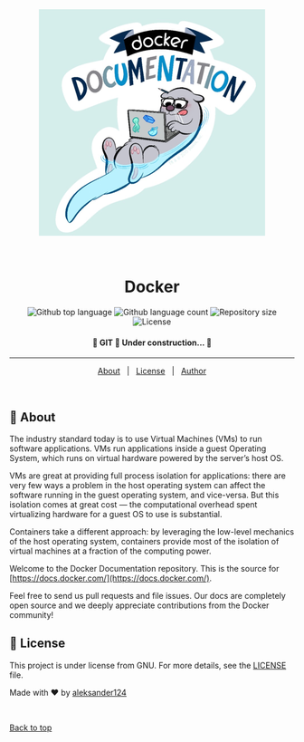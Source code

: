 <div align="center" id="top"> 
  <img src=".\images\docker-docs.png" alt="Docker" />

  &#xa0;

  <!-- <a href="https://git.netlify.app">Demo</a> -->
</div>

<h1 align="center">Docker</h1>

<p align="center">
  <img alt="Github top language" src="https://img.shields.io/github/languages/top/aleksander124/docker?color=56BEB8">

  <img alt="Github language count" src="https://img.shields.io/github/languages/count/aleksander124/docker?color=56BEB8">

  <img alt="Repository size" src="https://img.shields.io/github/repo-size/aleksander124/docker?color=56BEB8">

  <img alt="License" src="https://img.shields.io/github/license/aleksander124/docker?color=56BEB8">

  <!-- <img alt="Github issues" src="https://img.shields.io/github/issues/aleksander124/docker?color=56BEB8" /> -->

  <!-- <img alt="Github forks" src="https://img.shields.io/github/forks/aleksander124/docker?color=56BEB8" /> -->

  <!-- <img alt="Github stars" src="https://img.shields.io/github/stars/aleksander124/docker?color=56BEB8" /> -->
</p>

<!-- Status -->

<h4 align="center"> 
	🚧  GIT 🚀 Under construction...  🚧
</h4> 

<hr>

<p align="center">
  <a href="#dart-about">About</a> &#xa0; | &#xa0; 
  <a href="#memo-license">License</a> &#xa0; | &#xa0;
  <a href="https://github.com/aleksander124" target="_blank">Author</a>
</p>

<br>

## :dart: About ##

The industry standard today is to use Virtual Machines (VMs) to run software applications. VMs run applications inside a guest Operating System, which runs on virtual hardware powered by the server’s host OS.

VMs are great at providing full process isolation for applications: there are very few ways a problem in the host operating system can affect the software running in the guest operating system, and vice-versa. But this isolation comes at great cost — the computational overhead spent virtualizing hardware for a guest OS to use is substantial.

Containers take a different approach: by leveraging the low-level mechanics of the host operating system, containers provide most of the isolation of virtual machines at a fraction of the computing power.


Welcome to the Docker Documentation repository. This is the source for
[https://docs.docker.com/](https://docs.docker.com/).

Feel free to send us pull requests and file issues. Our docs are completely
open source and we deeply appreciate contributions from the Docker community!



## :memo: License ##

This project is under license from GNU. For more details, see the [LICENSE](LICENSE) file.


Made with :heart: by <a href="https://github.com/aleksander124" target="_blank">aleksander124</a>

&#xa0;

<a href="#top">Back to top</a>
